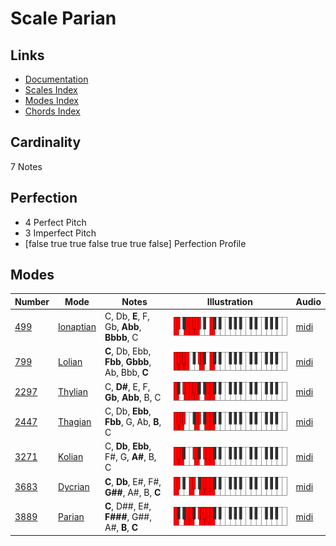 # Scale Parian

## Links

- [Documentation](README.md)
- [Scales Index](Scales.md)
- [Modes Index](Modes.md)
- [Chords Index](Chords.md)

## Cardinality

7 Notes

## Perfection

- 4 Perfect Pitch
- 3 Imperfect Pitch
- [false true true false true true false] Perfection Profile

## Modes

| Number | Mode | Notes | Illustration | Audio |
|--------|------|-------|--------------|-------|
| [499](https://ianring.com/musictheory/scales/499) | [Ionaptian](ModeIonaptian.md) | C, Db, **E**, F, Gb, **Abb**, **Bbbb**, C | ![CNaturalIonaptian](ModeCNaturalIonaptian.png) | [midi](https://github.com/edipermadi/music/blob/main/docs/ModeCNaturalIonaptian.mid?raw=true) | 
| [799](https://ianring.com/musictheory/scales/799) | [Lolian](ModeLolian.md) | **C**, Db, Ebb, **Fbb**, **Gbbb**, Ab, Bbb, **C** | ![CNaturalLolian](ModeCNaturalLolian.png) | [midi](https://github.com/edipermadi/music/blob/main/docs/ModeCNaturalLolian.mid?raw=true) | 
| [2297](https://ianring.com/musictheory/scales/2297) | [Thylian](ModeThylian.md) | C, **D#**, E, F, **Gb**, **Abb**, B, C | ![CNaturalThylian](ModeCNaturalThylian.png) | [midi](https://github.com/edipermadi/music/blob/main/docs/ModeCNaturalThylian.mid?raw=true) | 
| [2447](https://ianring.com/musictheory/scales/2447) | [Thagian](ModeThagian.md) | C, Db, **Ebb**, **Fbb**, G, Ab, **B**, C | ![CNaturalThagian](ModeCNaturalThagian.png) | [midi](https://github.com/edipermadi/music/blob/main/docs/ModeCNaturalThagian.mid?raw=true) | 
| [3271](https://ianring.com/musictheory/scales/3271) | [Kolian](ModeKolian.md) | C, **Db**, **Ebb**, F#, G, **A#**, B, C | ![CNaturalKolian](ModeCNaturalKolian.png) | [midi](https://github.com/edipermadi/music/blob/main/docs/ModeCNaturalKolian.mid?raw=true) | 
| [3683](https://ianring.com/musictheory/scales/3683) | [Dycrian](ModeDycrian.md) | **C**, **Db**, E#, F#, **G##**, A#, B, **C** | ![CNaturalDycrian](ModeCNaturalDycrian.png) | [midi](https://github.com/edipermadi/music/blob/main/docs/ModeCNaturalDycrian.mid?raw=true) | 
| [3889](https://ianring.com/musictheory/scales/3889) | [Parian](ModeParian.md) | **C**, D##, E#, **F###**, G##, A#, **B**, **C** | ![CNaturalParian](ModeCNaturalParian.png) | [midi](https://github.com/edipermadi/music/blob/main/docs/ModeCNaturalParian.mid?raw=true) | 
